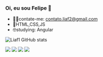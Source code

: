 ### Oi, eu sou Felipe 👋

- 🐱‍💻contate-me: contato.liaf2@gmail.com
- 🤖HTML,CSS,JS
- 🤓studying: Angular

![Liaf1 GitHub stats](https://github-readme-stats.vercel.app/api?username=Liaf1&showicons=true&theme=transparent)
<div>
<img src="https://img.shields.io/badge/HTML5-E34F26?style=for-the-badge&logo=html5&logoColor=white">
<img src="https://img.shields.io/badge/CSS3-1572B6?style=for-the-badge&logo=css3&logoColor=white">
<img src="https://img.shields.io/badge/JavaScript-323330?style=for-the-badge&logo=javascript&logoColor=F7DF1E">
<img src="https://img.shields.io/badge/Angular-DD0031?style=for-the-badge&logo=angular&logoColor=white"> 
</div>







